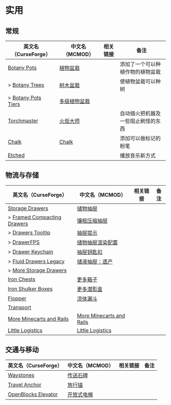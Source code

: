 # 实用

## 常规

| 英文名（CurseForge）                                                                  | 中文名（MCMOD）                                      | 相关链接 | 备注                               |
| ------------------------------------------------------------------------------------- | ---------------------------------------------------- | -------- | ---------------------------------- |
| [Botany Pots](https://www.curseforge.com/minecraft/mc-mods/botany-pots)               | [植物盆栽](https://www.mcmod.cn/class/3499.html)     |          | 添加了一个可以种植作物的植物盆栽   |
| > [Botany Trees](https://www.curseforge.com/minecraft/mc-mods/botany-trees)           | [树木盆栽](https://www.mcmod.cn/class/3491.html)     |          | 使植物盆栽可以种树                 |
| > [Botany Pots Tiers](https://www.curseforge.com/minecraft/mc-mods/botany-pots-tiers) | [多级植物盆栽](https://www.mcmod.cn/class/4708.html) |          |                                    |
| [Torchmaster](https://www.curseforge.com/minecraft/mc-mods/torchmaster)               | [火炬大师](https://www.mcmod.cn/class/779.html)      |          | 自动插火把机器及一些阻止刷怪的东西 |
| [Chalk](https://www.curseforge.com/minecraft/mc-mods/chalk)                           | [Chalk](https://www.mcmod.cn/class/4996.html)        |          | 添加可以做标记的粉笔               |
| [Etched](https://www.curseforge.com/minecraft/mc-mods/etched)                         |                                                      |          | 播放音乐新方式                     |

## 物流与存储

| 英文名（CurseForge）                                                                                  | 中文名（MCMOD）                                                  | 相关链接 | 备注 |
| ----------------------------------------------------------------------------------------------------- | ---------------------------------------------------------------- | -------- | ---- |
| [Storage Drawers](https://www.curseforge.com/minecraft/mc-mods/storage-drawers)                       | [储物抽屉](https://www.mcmod.cn/class/408.html)                  |          |      |
| > [Framed Compacting Drawers](https://www.curseforge.com/minecraft/mc-mods/framed-compacting-drawers) | [镶框压缩抽屉](https://www.mcmod.cn/class/3096.html)             |          |      |
| > [Drawers Tooltip](https://www.curseforge.com/minecraft/mc-mods/drawers-tooltip)                     | [抽屉提示](https://www.mcmod.cn/class/3669.html)                 |          |      |
| > [DrawerFPS](https://www.curseforge.com/minecraft/mc-mods/drawerfps)                                 | [储物抽屉渲染配置](https://www.mcmod.cn/class/3893.html)         |          |      |
| > [Drawer Keychain](https://www.curseforge.com/minecraft/mc-mods/drawerstorage-keychain)              | [抽屉钥匙扣](https://www.mcmod.cn/class/5037.html)               |          |      |
| > [Fluid Drawers Legacy](https://www.curseforge.com/minecraft/mc-mods/fluid-drawers-legacy)           | [储液抽屉：遗产](https://www.mcmod.cn/class/6047.html)           |          |      |
| > [More Storage Drawers](https://www.curseforge.com/minecraft/mc-mods/more-storage-drawers)           |                                                                  |          |      |
| [Iron Chests](https://www.curseforge.com/minecraft/mc-mods/iron-chests)                               | [更多箱子](https://www.mcmod.cn/class/20.html)                   |          |      |
| [Iron Shulker Boxes](https://www.curseforge.com/minecraft/mc-mods/iron-shulker-boxes)                 | [更多潜影盒](https://www.mcmod.cn/class/1974.html)               |          |      |
| [Flopper](https://www.curseforge.com/minecraft/mc-mods/flopper)                                       | [流体漏斗](https://www.mcmod.cn/class/2096.html)                 |          |      |
| [Transport](https://www.curseforge.com/minecraft/mc-mods/transport)                                   |                                                                  |          |      |
| [More Minecarts and Rails](https://www.curseforge.com/minecraft/mc-mods/more-minecarts)               | [More Minecarts and Rails](https://www.mcmod.cn/class/5645.html) |          |      |
| [Little Logistics](https://www.curseforge.com/minecraft/mc-mods/little-logistics)                     | [Little Logistics](https://www.mcmod.cn/class/6265.html)         |          |      |

## 交通与移动

| 英文名（CurseForge）                                                                    | 中文名（MCMOD）                                    | 相关链接 | 备注 |
| --------------------------------------------------------------------------------------- | -------------------------------------------------- | -------- | ---- |
| [Waystones](https://www.curseforge.com/minecraft/mc-mods/waystones)                     | [传送石碑](https://www.mcmod.cn/class/1339.html)   |          |      |
| [Travel Anchor](https://www.curseforge.com/minecraft/mc-mods/travel-anchors)            | [旅行锚](https://www.mcmod.cn/class/3128.html)     |          |      |
| [OpenBlocks Elevator](https://www.curseforge.com/minecraft/mc-mods/openblocks-elevator) | [开放式电梯](https://www.mcmod.cn/class/3345.html) |          |      |

